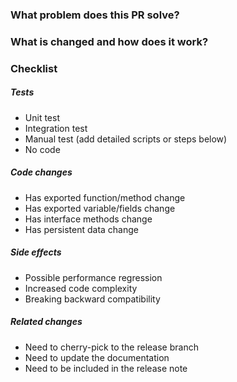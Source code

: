 ### What problem does this PR solve? <!--add issue link with summary if exists-->


### What is changed and how does it work?


### Checklist <!--REMOVE the items that are not applicable-->

##### Tests <!-- At least one of them must be included. -->

- Unit test
- Integration test
- Manual test (add detailed scripts or steps below)
- No code

##### Code changes

- Has exported function/method change
- Has exported variable/fields change
- Has interface methods change
- Has persistent data change

##### Side effects

- Possible performance regression
- Increased code complexity
- Breaking backward compatibility

##### Related changes

- Need to cherry-pick to the release branch
- Need to update the documentation
- Need to be included in the release note
